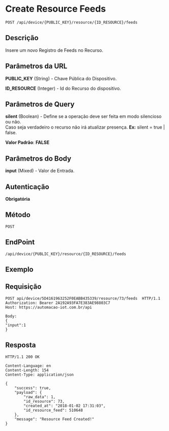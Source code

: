 # Create Resource Feeds

`POST /api/device/{PUBLIC_KEY}/resource/{ID_RESOURCE}/feeds`    

## Descrição

Insere um novo Registro de Feeds no Recurso.

## Parâmetros da URL

**PUBLIC_KEY** (String) - Chave Pública do Dispositivo.

**ID_RESOURCE** (Integer) - Id do Recurso do dispositivo.

## Parâmetros de Query

**silent** (Boolean) - Define se a operação deve ser feita em modo silencioso ou não.   
Caso seja verdadeiro o recurso não irá atualizar presença. **Ex:** silent = true | false.

**Valor Padrão**: **FALSE**

## Parâmetros do Body

**input** (Mixed) - Valor de Entrada.  

## Autenticação

**Obrigatória**

## Método

`POST`

## EndPoint

`/api/device/{PUBLIC_KEY}/resource/{ID_RESOURCE}/feeds`

## Exemplo

## Requisição

```
POST api/device/5D4161963252F0EABB435339/resource/73/feeds  HTTP/1.1  
Authorization: Bearer 2A192A93FA7E383AE98803C7  
Host: https://automacao-iot.com.br/api

Body:
{
"input":1
}
```

## Resposta

```
HTTP/1.1 200 OK

Content-Language: en
Content-Length: 154
Content-Type: application/json

{
    "success": true,
    "payload": {
        "raw_data": 1,
        "id_resource": 73,
        "created_at": "2018-01-02 17:31:03",
        "id_resource_feed": 510648
    },
    "message": "Resource Feed Created!"
}
```
